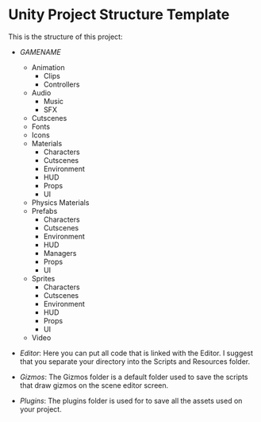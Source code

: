 # Unity Project Structure Template

This is the structure of this project:

* *_GAMENAME_*
    * Animation
        * Clips
        * Controllers
    * Audio
        * Music
        * SFX
    * Cutscenes
    * Fonts
    * Icons
    * Materials
        * Characters
        * Cutscenes
        * Environment
        * HUD
        * Props
        * UI
    * Physics Materials
    * Prefabs
        * Characters
        * Cutscenes
        * Environment
        * HUD
        * Managers
        * Props
        * UI
    * Sprites
        * Characters
        * Cutscenes
        * Environment
        * HUD
        * Props
        * UI
    * Video
* *_Editor_*: 
Here you can put all code that is linked with the Editor. I suggest that you separate your directory into the Scripts and Resources folder.

* *_Gizmos_*: 
The Gizmos folder is a default folder used to save the scripts that draw gizmos on the scene editor screen.

* *_Plugins_*: 
The plugins folder is used for to save all the assets used on your project.